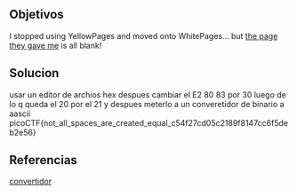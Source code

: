 ## Objetivos
I stopped using YellowPages and moved onto WhitePages... but [the page they gave me](https://jupiter.challenges.picoctf.org/static/74274b96fe966126a1953c80762af80d/whitepages.txt) is all blank!
## Solucion
usar un editor de archios hex despues cambiar el E2 80 83 por 30
luego de lo q queda el 20 por el  21
y despues meterlo a un converetidor de binario a aascii
picoCTF{not_all_spaces_are_created_equal_c54f27cd05c2189f8147cc6f5deb2e56}
## Referencias
[convertidor](https://www.rapidtables.com/convert/number/binary-to-ascii.html)


